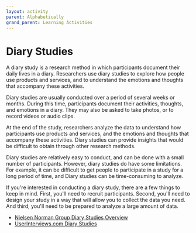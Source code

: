 ```yaml
---
layout: activity
parent: Alphabetically
grand_parent: Learning Activities
---
```

# Diary Studies
A diary study is a research method in which participants document their daily lives in a diary. Researchers use diary studies to explore how people use products and services, and to understand the emotions and thoughts that accompany these activities.

Diary studies are usually conducted over a period of several weeks or months. During this time, participants document their activities, thoughts, and emotions in a diary. They may also be asked to take photos, or to record videos or audio clips.

At the end of the study, researchers analyze the data to understand how participants use products and services, and the emotions and thoughts that accompany these activities. Diary studies can provide insights that would be difficult to obtain through other research methods.

Diary studies are relatively easy to conduct, and can be done with a small number of participants. However, diary studies do have some limitations. For example, it can be difficult to get people to participate in a study for a long period of time, and Diary studies can be time-consuming to analyze.

If you're interested in conducting a diary study, there are a few things to keep in mind. First, you'll need to recruit participants. Second, you'll need to design your study in a way that will allow you to collect the data you need. And third, you'll need to be prepared to analyze a large amount of data.

- [Nielsen Norman Group Diary Studies Overview](https://www.nngroup.com/articles/diary-studies/)
- [UserInterviews.com Diary Studies](https://www.userinterviews.com/ux-research-field-guide-chapter/diary-studies)